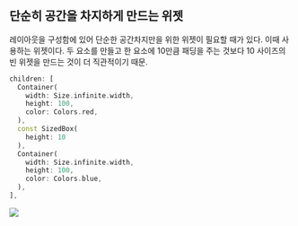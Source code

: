 ## 단순히 공간을 차지하게 만드는 위젯
레이아웃을 구성함에 있어 단순한 공간차지만을 위한 위젯이 필요할 때가 있다. 이때 사용하는 위젯이다. 두 요소를 만들고 한 요소에 10만큼 패딩을 주는 것보다 10 사이즈의 빈 위젯을 만드는 것이 더 직관적이기 때문.

```dart
children: [
  Container(
	width: Size.infinite.width,
	height: 100,
	color: Colors.red,
  ),
  const SizedBox(
	height: 10
  ),
  Container(
	width: Size.infinite.width,
	height: 100,
	color: Colors.blue,
  ),
],
```

![](https://i.imgur.com/yuOXPid.png)
